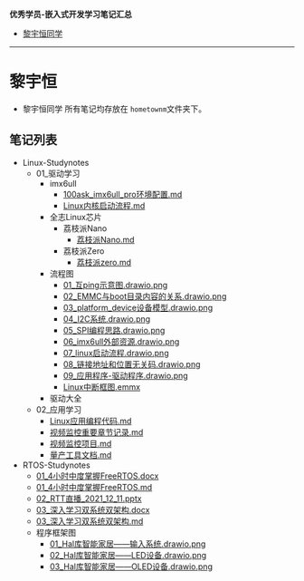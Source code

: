 **优秀学员-嵌入式开发学习笔记汇总**

- [黎宇恒同学](#黎宇恒)
----
# 黎宇恒
- 黎宇恒同学 所有笔记均存放在 `hometownm`文件夹下。
## 笔记列表
- Linux-Studynotes
  - 01_驱动学习
    - imx6ull
      - [100ask_imx6ull_pro环境配置.md](hometownm/Linux-Studynotes/01_驱动学习/imx6ull/100ask_imx6ull_pro环境配置.md)
      - [Linux内核启动流程.md](hometownm/Linux-Studynotes/01_驱动学习/imx6ull/Linux内核启动流程.md)
    - 全志Linux芯片
      - 荔枝派Nano
        - [荔枝派Nano.md](hometownm/Linux-Studynotes/01_驱动学习/全志Linux芯片/荔枝派Nano/荔枝派Nano.md)
      - 荔枝派Zero
        - [荔枝派zero.md](hometownm/Linux-Studynotes/01_驱动学习/全志Linux芯片/荔枝派Zero/荔枝派zero.md)
    - 流程图
    	- [01_互ping示意图.drawio.png](hometownm/Linux-Studynotes/01_驱动学习/流程图/01_互ping示意图.drawio.png)
	    - [02_EMMC与boot目录内容的关系.drawio.png](hometownm/Linux-Studynotes/01_驱动学习/流程图/02_EMMC与boot目录内容的关系.drawio.png)
	    - [03_platform_device设备模型.drawio.png](hometownm/Linux-Studynotes/01_驱动学习/流程图/03_platform_device设备模型.drawio.png)
	    - [04_I2C系统.drawio.png](hometownm/Linux-Studynotes/01_驱动学习/流程图/04_I2C系统.drawio.png)
	    - [05_SPI编程思路.drawio.png](hometownm/Linux-Studynotes/01_驱动学习/流程图/05_SPI编程思路.drawio.png)
	    - [06_imx6ull外部资源.drawio.png](hometownm/Linux-Studynotes/01_驱动学习/流程图/06_imx6ull外部资源.drawio.png)
	    - [07_linux启动流程.drawio.png](hometownm/Linux-Studynotes/01_驱动学习/流程图/07_linux启动流程.drawio.png)
	    - [08_链接地址和位置无关码.drawio.png](hometownm/Linux-Studynotes/01_驱动学习/流程图/08_链接地址和位置无关码.drawio.png)
	    - [09_应用程序-驱动程序.drawio.png](hometownm/Linux-Studynotes/01_驱动学习/流程图/09_应用程序-驱动程序.drawio.png)
	    - [Linux中断框图.emmx](hometownm/Linux-Studynotes/01_驱动学习/流程图/Linux中断框图.emmx)
    - 驱动大全   
  - 02_应用学习
    - [Linux应用编程代码.md](hometownm/Linux-Studynotes/02_应用学习/Linux应用编程代码.md)
    - [视频监控重要章节记录.md](hometownm/Linux-Studynotes/02_应用学习/视频监控重要章节记录.md)
    - [视频监控项目.md](hometownm/Linux-Studynotes/02_应用学习/视频监控项目.md)
    - [量产工具文档.md](hometownm/Linux-Studynotes/02_应用学习/量产工具文档.md)
- RTOS-Studynotes
  - [01_4小时中度掌握FreeRTOS.docx](hometownm/RTOS-Studynotes/01_4小时中度掌握FreeRTOS.docx)
  - [01_4小时中度掌握FreeRTOS.md](hometownm/RTOS-Studynotes/01_4小时中度掌握FreeRTOS.md)
  - [02_RTT直播_2021_12_11.pptx](hometownm/RTOS-Studynotes/02_RTT直播_2021_12_11.pptx)
  - [03_深入学习双系统双架构.docx](hometownm/RTOS-Studynotes/03_深入学习双系统双架构.docx)
  - [03_深入学习双系统双架构.md](hometownm/RTOS-Studynotes/03_深入学习双系统双架构.md)
  - 程序框架图
    - [01_Hal库智能家居——输入系统.drawio.png](hometownm/RTOS-Studynotes/程序框架图/01_Hal库智能家居——输入系统.drawio.png)
    - [02_Hal库智能家居——LED设备.drawio.png](hometownm/RTOS-Studynotes/程序框架图/02_Hal库智能家居——LED设备.drawio.png)
    - [03_Hal库智能家居——OLED设备.drawio.png](hometownm/RTOS-Studynotes/程序框架图/03_Hal库智能家居——OLED设备.drawio.png)
